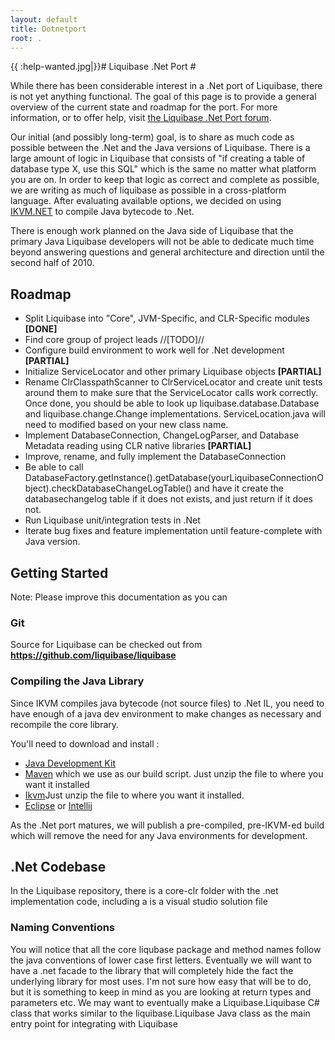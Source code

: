 ```yaml
---
layout: default
title: Dotnetport
root: .
---
```


{{  :help-wanted.jpg|}}# Liquibase .Net Port #

While there has been considerable interest in a .Net port of Liquibase, there is not yet anything functional.  The goal of this page is to provide a general overview of the current state and roadmap for the port.  For more information, or to offer help, visit [the Liquibase .Net Port forum](http://liquibase.org/forum/index.php?board=4.0).

Our initial (and possibly long-term) goal, is to share as much code as possible between the .Net and the Java versions of Liquibase.  There is a large amount of logic in Liquibase that consists of "if creating a table of database type X, use this SQL" which is the same no matter what platform you are on.  In order to keep that logic as correct and complete as possible, we are writing as much of liquibase as possible in a cross-platform language.  After evaluating available options, we decided on using [IKVM.NET](http://www.ikvm.net) to compile Java bytecode to .Net.

There is enough work planned on the Java side of Liquibase that the primary Java Liquibase developers will not be able to dedicate much time beyond answering questions and general architecture and direction until the second half of 2010.

## Roadmap ##
  - Split Liquibase into "Core", JVM-Specific, and CLR-Specific modules  **\[DONE\]**
  - Find core group of project leads //\[TODO\]//
  - Configure build environment to work well for .Net development  **\[PARTIAL\]**
  - Initialize ServiceLocator and other primary Liquibase objects  **\[PARTIAL\]**
  - Rename ClrClasspathScanner to ClrServiceLocator and create unit tests around them to make sure that the ServiceLocator calls work correctly.  Once done, you should be able to look up liquibase.database.Database and liquibase.change.Change implementations.  ServiceLocation.java will need to modified based on your new class name.
  - Implement DatabaseConnection, ChangeLogParser, and Database Metadata reading using CLR native libraries  **\[PARTIAL\]**
  - Improve, rename, and fully implement the DatabaseConnection
  - Be able to call DatabaseFactory.getInstance().getDatabase(yourLiquibaseConnectionObject).checkDatabaseChangeLogTable() and have it create the databasechangelog table if it does not exists, and just return if it does not.
  - Run Liquibase unit/integration tests in .Net
  - Iterate bug fixes and feature implementation until feature-complete with Java version.

## Getting Started ##

Note: Please improve this documentation as you can

### Git ###

Source for Liquibase can be checked out from **https://github.com/liquibase/liquibase**


### Compiling the Java Library ###

Since IKVM compiles java bytecode (not source files) to .Net IL, you need to have enough of a java dev environment to make changes as necessary and recompile the core library.

You'll need to download and install :
  * [Java Development Kit](http://java.sun.com/javase/downloads/widget/jdk6.jsp)
  * [Maven](http://maven.apache.org/) which we use as our build script.
Just unzip the file to where you want it installed
  * [Ikvm](http://ikvm.net)Just unzip the file to where you want it installed.
  * [Eclipse](http://eclipse.org) or [Intellij](http://intellij.com)

As the .Net port matures, we will publish a pre-compiled, pre-IKVM-ed build which will remove the need for any Java environments for development.

## .Net Codebase ##

In the Liquibase repository, there is a core-clr folder with the .net implementation code, including a is a visual studio solution file

### Naming Conventions ###

You will notice that all the core liqubase package and method names follow the
java conventions of lower case first letters.  Eventually we will want to have a .net facade to the library that will completely
hide the fact the underlying library for most uses.  I'm not sure how easy that will be to do, but it is something to keep in mind as you
are looking at return types and parameters etc.  We may want to eventually make a Liquibase.Liquibase C# class that works similar to the liquibase.Liquibase Java class as the main entry point for integrating with Liquibase
